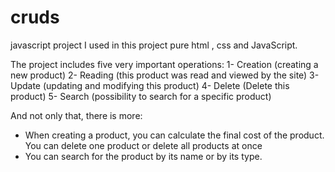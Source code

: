 # cruds
javascript project
I used in this project pure html , css and JavaScript.

The project includes five very important operations:
1- Creation (creating a new product)
2- Reading (this product was read and viewed by the site)
3- Update (updating and modifying this product)
4- Delete (Delete this product)
5- Search (possibility to search for a specific product)

And not only that, there is more:
- When creating a product, you can calculate the final cost of the product.
You can delete one product or delete all products at once
- You can search for the product by its name or by its type.
